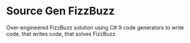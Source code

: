 # Source Gen FizzBuzz

Over-engineered FizzBuzz solution using C# 9 code generators to write code, that writes code, that solves FizzBuzz
